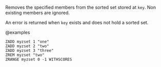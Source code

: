 Removes the specified members from the sorted set stored at `key`.
Non existing members are ignored.

An error is returned when `key` exists and does not hold a sorted set.

@examples

```cli
ZADD myzset 1 "one"
ZADD myzset 2 "two"
ZADD myzset 3 "three"
ZREM myzset "two"
ZRANGE myzset 0 -1 WITHSCORES
```

